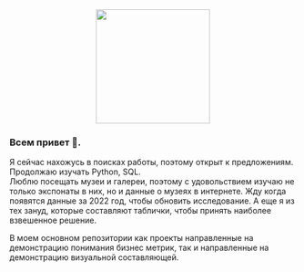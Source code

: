 <div id="header" align="center">
  <img src="https://media.giphy.com/media/LWJ7cKyiWPCnVyuAhT/giphy.gif" width="200"/>
</div>

### Всем привет 👋. 

Я сейчас нахожусь в поисках работы, поэтому открыт к предложениям. 
Продолжаю изучать Python, SQL.  
Люблю посещать музеи и галереи, поэтому с удовольствием изучаю не только экспонаты в них, но и данные о музеях в интернете. Жду когда появятся данные за 2022 год, чтобы обновить исследование. 
А еще я из тех зануд, которые составляют таблички, чтобы принять наиболее взвешенное решение. 

В моем основном репозитории как проекты направленные на демонстрацию понимания бизнес метрик, так и направленные на демонстрацию визуальной составляющей.
